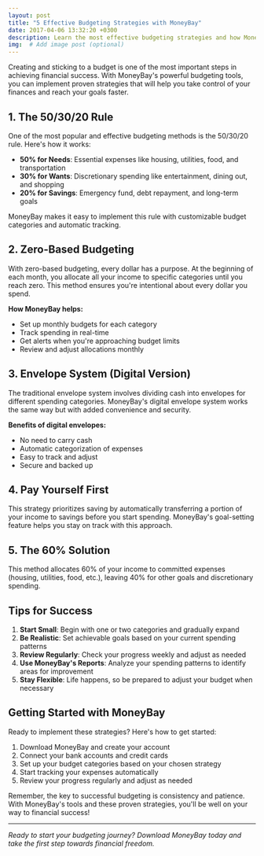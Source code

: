 ```yaml
---
layout: post
title: "5 Effective Budgeting Strategies with MoneyBay"
date: 2017-04-06 13:32:20 +0300
description: Learn the most effective budgeting strategies and how MoneyBay can help you implement them successfully. # Add post description (optional)
img:  # Add image post (optional)
---
```

Creating and sticking to a budget is one of the most important steps in achieving financial success. With MoneyBay's powerful budgeting tools, you can implement proven strategies that will help you take control of your finances and reach your goals faster.

## 1. The 50/30/20 Rule

One of the most popular and effective budgeting methods is the 50/30/20 rule. Here's how it works:

- **50% for Needs**: Essential expenses like housing, utilities, food, and transportation
- **30% for Wants**: Discretionary spending like entertainment, dining out, and shopping
- **20% for Savings**: Emergency fund, debt repayment, and long-term goals

MoneyBay makes it easy to implement this rule with customizable budget categories and automatic tracking.

## 2. Zero-Based Budgeting

With zero-based budgeting, every dollar has a purpose. At the beginning of each month, you allocate all your income to specific categories until you reach zero. This method ensures you're intentional about every dollar you spend.

**How MoneyBay helps:**
- Set up monthly budgets for each category
- Track spending in real-time
- Get alerts when you're approaching budget limits
- Review and adjust allocations monthly

## 3. Envelope System (Digital Version)

The traditional envelope system involves dividing cash into envelopes for different spending categories. MoneyBay's digital envelope system works the same way but with added convenience and security.

**Benefits of digital envelopes:**
- No need to carry cash
- Automatic categorization of expenses
- Easy to track and adjust
- Secure and backed up

## 4. Pay Yourself First

This strategy prioritizes saving by automatically transferring a portion of your income to savings before you start spending. MoneyBay's goal-setting feature helps you stay on track with this approach.

## 5. The 60% Solution

This method allocates 60% of your income to committed expenses (housing, utilities, food, etc.), leaving 40% for other goals and discretionary spending.

## Tips for Success

1. **Start Small**: Begin with one or two categories and gradually expand
2. **Be Realistic**: Set achievable goals based on your current spending patterns
3. **Review Regularly**: Check your progress weekly and adjust as needed
4. **Use MoneyBay's Reports**: Analyze your spending patterns to identify areas for improvement
5. **Stay Flexible**: Life happens, so be prepared to adjust your budget when necessary

## Getting Started with MoneyBay

Ready to implement these strategies? Here's how to get started:

1. Download MoneyBay and create your account
2. Connect your bank accounts and credit cards
3. Set up your budget categories based on your chosen strategy
4. Start tracking your expenses automatically
5. Review your progress regularly and adjust as needed

Remember, the key to successful budgeting is consistency and patience. With MoneyBay's tools and these proven strategies, you'll be well on your way to financial success!

---

*Ready to start your budgeting journey? Download MoneyBay today and take the first step towards financial freedom.*
